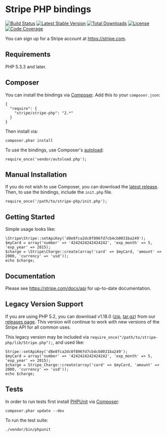 # Stripe PHP bindings

[![Build Status](https://travis-ci.org/stripe/stripe-php.svg?branch=master)](https://travis-ci.org/stripe/stripe-php)
[![Latest Stable Version](https://poser.pugx.org/stripe/stripe-php/v/stable.svg)](https://packagist.org/packages/stripe/stripe-php)
[![Total Downloads](https://poser.pugx.org/stripe/stripe-php/downloads.svg)](https://packagist.org/packages/stripe/stripe-php)
[![License](https://poser.pugx.org/stripe/stripe-php/license.svg)](https://packagist.org/packages/stripe/stripe-php)
[![Code Coverage](https://coveralls.io/repos/stripe/stripe-php/badge.png?branch=master)](https://coveralls.io/r/stripe/stripe-php?branch=master)

You can sign up for a Stripe account at https://stripe.com.

## Requirements

PHP 5.3.3 and later.

## Composer

You can install the bindings via [Composer](http://getcomposer.org/). Add this to your `composer.json`:

    {
      "require": {
        "stripe/stripe-php": "2.*"
      }
    }

Then install via:

    composer.phar install

To use the bindings, use Composer's [autoload](https://getcomposer.org/doc/00-intro.md#autoloading):

    require_once('vendor/autoload.php');
    
## Manual Installation

If you do not wish to use Composer, you can download the [latest release](https://github.com/stripe/stripe-php/releases). Then, to use the bindings, include the `init.php` file.

    require_once('/path/to/stripe-php/init.php');

## Getting Started

Simple usage looks like:

    \Stripe\Stripe::setApiKey('d8e8fca2dc0f896fd7cb4cb0031ba249');
    $myCard = array('number' => '4242424242424242', 'exp_month' => 5, 'exp_year' => 2015);
    $charge = \Stripe\Charge::create(array('card' => $myCard, 'amount' => 2000, 'currency' => 'usd'));
    echo $charge;

## Documentation

Please see https://stripe.com/docs/api for up-to-date documentation.

## Legacy Version Support

If you are using PHP 5.2, you can download v1.18.0 ([zip](https://github.com/stripe/stripe-php/archive/v1.18.0.zip), [tar.gz](https://github.com/stripe/stripe-php/archive/v1.18.0.tar.gz)) from our [releases page](https://github.com/stripe/stripe-php/releases). This version will continue to work with new versions of the Stripe API for all common uses.

This legacy version may be included via `require_once("/path/to/stripe-php/lib/Stripe.php");`, and used like:

    Stripe::setApiKey('d8e8fca2dc0f896fd7cb4cb0031ba249');
    $myCard = array('number' => '4242424242424242', 'exp_month' => 5, 'exp_year' => 2015);
    $charge = Stripe_Charge::create(array('card' => $myCard, 'amount' => 2000, 'currency' => 'usd'));
    echo $charge;

## Tests

In order to run tests first install [PHPUnit](http://packagist.org/packages/phpunit/phpunit) via [Composer](http://getcomposer.org/):

    composer.phar update --dev

To run the test suite:

    ./vendor/bin/phpunit

